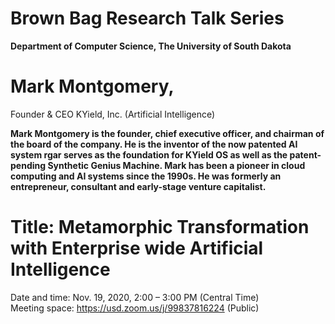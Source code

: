 # Brown Bag Research Talk Series
**Department of Computer Science, The University of South Dakota**


# Mark Montgomery, 
Founder & CEO KYield, Inc. (Artificial Intelligence)<br>

**Mark Montgomery is the founder, chief executive officer, and chairman of the board of the company.
He is the inventor of the now patented AI system rgar serves as the foundation for KYield OS as well as the patent-pending Synthetic Genius Machine. 
Mark has been a pioneer in cloud computing and AI systems since the 1990s. He was formerly an entrepreneur, consultant and early-stage venture capitalist.**

# Title: Metamorphic Transformation with Enterprise wide  Artificial Intelligence 
Date and time: Nov. 19, 2020, 2:00 – 3:00 PM (Central Time)  
Meeting space: https://usd.zoom.us/j/99837816224 (Public)


